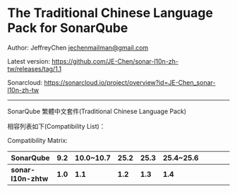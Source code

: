 The Traditional Chinese Language Pack for SonarQube
=======

Author: JeffreyChen <jechenmailman@gmail.com>

Latest version: https://github.com/JE-Chen/sonar-l10n-zh-tw/releases/tag/1.1

Sonarcloud: https://sonarcloud.io/project/overview?id=JE-Chen_sonar-l10n-zh-tw

---

SonarQube 繁體中文套件(Traditional Chinese Language Pack)

相容列表如下(Compatibility List)：

Compatibility Matrix:

 **SonarQube**       | **9.2** | **10.0~10.7** |**25.2**| **25.3** | **25.4~25.6** | | | | | |
---------------------|-------|-------|----------|-------|---------------|-|-|-|-|-|
 **sonar-l10n-zhtw** |**1.0**|**1.1**|**1.2**|**1.3**| **1.4**| | | | | |

